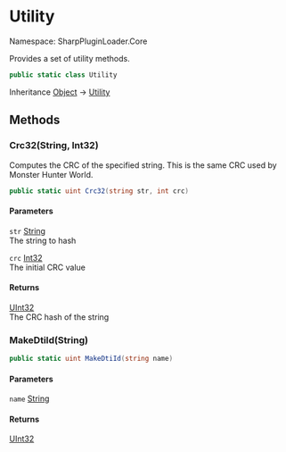 # Utility

Namespace: SharpPluginLoader.Core

Provides a set of utility methods.

```csharp
public static class Utility
```

Inheritance [Object](https://docs.microsoft.com/en-us/dotnet/api/System.Object) → [Utility](./SharpPluginLoader.Core.Utility.md)

## Methods

### **Crc32(String, Int32)**

Computes the CRC of the specified string. This is the same CRC used by Monster Hunter World.

```csharp
public static uint Crc32(string str, int crc)
```

#### Parameters

`str` [String](https://docs.microsoft.com/en-us/dotnet/api/System.String)<br>
The string to hash

`crc` [Int32](https://docs.microsoft.com/en-us/dotnet/api/System.Int32)<br>
The initial CRC value

#### Returns

[UInt32](https://docs.microsoft.com/en-us/dotnet/api/System.UInt32)<br>
The CRC hash of the string

### **MakeDtiId(String)**

```csharp
public static uint MakeDtiId(string name)
```

#### Parameters

`name` [String](https://docs.microsoft.com/en-us/dotnet/api/System.String)<br>

#### Returns

[UInt32](https://docs.microsoft.com/en-us/dotnet/api/System.UInt32)<br>
